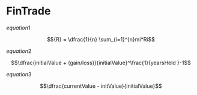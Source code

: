 # FinTrade

$equation1$ 

$${R} = \dfrac{1}{n} \sum_{i=1}^{n}mi*Ri$$

$equation 2$

$$\dfrac{initialValue + (gain/loss)}{initialValue}^\frac{1}{yearsHeld }-1$$

$equation 3$

$$\dfrac{currentValue - initValue}{initialValue}$$